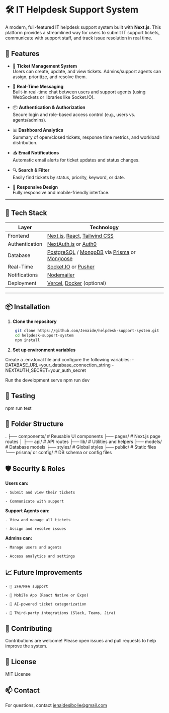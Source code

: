 # 🛠️ IT Helpdesk Support System

A modern, full-featured IT helpdesk support system built with **Next.js**. This platform provides a streamlined way for users to submit IT support tickets, communicate with support staff, and track issue resolution in real time.

## 🚀 Features

- 🔧 **Ticket Management System**  
  Users can create, update, and view tickets. Admins/support agents can assign, prioritize, and resolve them.

- 💬 **Real-Time Messaging**  
  Built-in real-time chat between users and support agents (using WebSockets or libraries like Socket.IO).

- 📦 **Authentication & Authorization**  
  Secure login and role-based access control (e.g., users vs. agents/admins).

- 📊 **Dashboard Analytics**  
  Summary of open/closed tickets, response time metrics, and workload distribution.

- 📥 **Email Notifications**  
  Automatic email alerts for ticket updates and status changes.

- 🔍 **Search & Filter**  
  Easily find tickets by status, priority, keyword, or date.

- 📱 **Responsive Design**  
  Fully responsive and mobile-friendly interface.

---

## 🧰 Tech Stack

| Layer | Technology |
|-------|------------|
| Frontend | [Next.js](https://nextjs.org/), [React](https://reactjs.org/), [Tailwind CSS](https://tailwindcss.com/) |
| Authentication | [NextAuth.js](https://next-auth.js.org/) or [Auth0](https://auth0.com/) |
| Database | [PostgreSQL](https://www.postgresql.org/) / [MongoDB](https://www.mongodb.com/) via [Prisma](https://www.prisma.io/) or [Mongoose](https://mongoosejs.com/) |
| Real-Time | [Socket.IO](https://socket.io/) or [Pusher](https://pusher.com/) |
| Notifications | [Nodemailer](https://nodemailer.com/) |
| Deployment | [Vercel](https://vercel.com/), [Docker](https://www.docker.com/) (optional) |

---

## 📦 Installation

1. **Clone the repository**
   ```bash
    git clone https://github.com/Jenaide/helpdesk-support-system.git
    cd helpdesk-support-system
    npm install

2. **Set up environment variables**

Create a .env.local file and configure the following variables:
    - DATABASE_URL=your_database_connection_string
    - NEXTAUTH_SECRET=your_auth_secret

Run the development serve
    npm run dev


## 🧪 Testing

npm run test

## 📁 Folder Structure
.
├── components/        # Reusable UI components
├── pages/             # Next.js page routes
│   ├── api/           # API routes
├── lib/               # Utilities and helpers
├── models/            # Database models
├── styles/            # Global styles
├── public/            # Static files
└── prisma/ or config/ # DB schema or config files


## 🛡️ Security & Roles

**Users can:**

    - Submit and view their tickets

    - Communicate with support

**Support Agents can:**

    - View and manage all tickets

    - Assign and resolve issues

**Admins can:**

    - Manage users and agents

    - Access analytics and settings

## 📈 Future Improvements

    - 🔐 2FA/MFA support

    - 📱 Mobile App (React Native or Expo)

    - 🧠 AI-powered ticket categorization

    - 🔗 Third-party integrations (Slack, Teams, Jira)

## 🤝 Contributing
Contributions are welcome! Please open issues and pull requests to help improve the system.


## 📝 License
MIT License


## 📫 Contact
For questions, contact jenaidesibolie@gmail.com